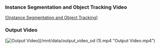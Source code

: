 ### Instance Segmentation and Object Tracking Video
[![Instance Segmentation and Object Tracking]](instance-segmentation-object-tracking.avi)

### Output Video
[![Output Video](path/to/thumbnail2.png)](/mnt/data/output_video_od (1).mp4 "Output Video.mp4")
